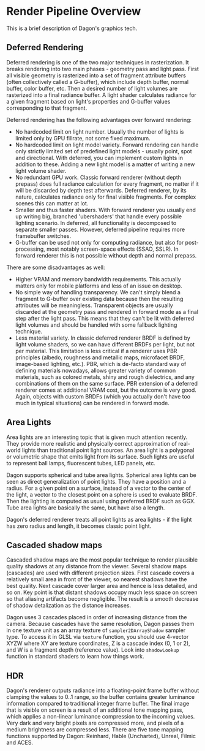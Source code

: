 # Render Pipeline Overview

This is a brief description of Dagon's graphics tech.

## Deferred Rendering

Deferred rendering is one of the two major techniques in rasterization. It breaks rendering into two main phases - geometry pass and light pass. First all visible geometry is rasterized into a set of fragment attribute buffers (often collectively called a G-buffer), which include depth buffer, normal buffer, color buffer, etc. Then a desired number of light volumes are rasterized into a final radiance buffer. A light shader calculates radiance for a given fragment based on light's properties and G-buffer values corresponding to that fragment. 

Deferred rendering has the following advantages over forward rendering:
* No hardcoded limit on light number. Usually the number of lights is limited only by GPU fillrate, not some fixed maximum.
* No hardcoded limit on light model variety. Forward rendering can handle only strictly limited set of predefined light models - usually point, spot and directional. With deferred, you can implement custom lights in addition to these. Adding a new light model is a matter of writing a new light volume shader.
* No redundant GPU work. Classic forward renderer (without depth prepass) does full radiance calculation for every fragment, no matter if it will be discarded by depth test afterwards. Deferred renderer, by its nature, calculates radiance only for final visible fragments. For complex scenes this can matter at lot.
* Smaller and thus faster shaders. With forward renderer you usually end up writing big, branched 'ubershaders' that handle every possible lighting scenario. In deferred, all functionality is decomposed to separate smaller passes. However, deferred pipeline requires more framebuffer switches.
* G-buffer can be used not only for computing radiance, but also for post-processing, most notably screen-space effects (SSAO, SSLR). In forward renderer this is not possible without depth and normal prepass.

There are some disadvantages as well:
* Higher VRAM and memory bandwidth requirements. This actually matters only for mobile platforms and less of an issue on desktop.
* No simple way of handling transparency. We can't simply blend a fragment to G-buffer over existing data because then the resulting attributes will be meaningless. Transparent objects are usually discarded at the geometry pass and rendered in forward mode as a final step after the light pass. This means that they can't be lit with deferred light volumes and should be handled with some fallback lighting technique.
* Less material variety. In classic deferred renderer BRDF is defined by light volume shaders, so we can have different BRDFs per light, but not per material. This limitation is less critical if a renderer uses PBR principles (albedo, roughness and metallic maps, microfacet BRDF, image-based lighting, etc.). PBR, which is de-facto standard way of defining materials nowadays, allows greater variety of common materials, such as colored metals, shiny and rough dielectrics, and any combinations of them on the same surface. PBR extension of a deferred renderer comes at additional VRAM cost, but the outcome is very good. Again, objects with custom BRDFs (which you actually don't have too much in typical situations) can be rendered in forward mode.

## Area Lights

Area lights are an interesting topic that is given much attention recently. They provide more realistic and physically correct approximation of real-world lights than traditional point light sources. An area light is a polygonal or volumetric shape that emits light from its surface. Such lights are useful to represent ball lamps, fluorescent tubes, LED panels, etc.

Dagon supports spherical and tube area lights. Spherical area lights can be seen as direct generalization of point lights. They have a position and a radius. For a given point on a surface, instead of a vector to the center of the light, a vector to the closest point on a sphere is used to evaluate BRDF. Then the lighting is computed as usual using preferred BRDF such as GGX. Tube area lights are basically the same, but have also a length.

Dagon's deferred renderer treats all point lights as area lights - if the light has zero radius and length, it becomes classic point light.

## Cascaded shadow maps

Cascaded shadow maps are the most popular technique to render plausible quality shadows at any distance from the viewer. Several shadow maps (cascades) are used with different projection sizes. First cascade covers a relatively small area in front of the viewer, so nearest shadows have the best quality. Next cascade cover larger area and hence is less detailed, and so on. Key point is that distant shadows occupy much less space on screen so that aliasing artifacts become negligible. The result is a smooth decrease of shadow detalization as the distance increases.

Dagon uses 3 cascades placed in order of increasing distance from the camera. Because cascades have the same resolution, Dagon passes them in one texture unit as an array texture of `sampler2DArrayShadow` sampler type. To access it in GLSL via `texture` function, you should use 4-vector XYZW where XY are texture coordinates, Z is a cascade index (0, 1 or 2), and W is a fragment depth (reference value). Look into `shadowLookup` function in standard shaders to learn how things work.

## HDR

Dagon's renderer outputs radiance into a floating-point frame buffer without clamping the values to 0..1 range, so the buffer contains greater luminance information compared to traditional integer frame buffer. The final image that is visible on screen is a result of an additional tone mapping pass, which applies a non-linear luminance compression to the incoming values. Very dark and very bright pixels are compressed more, and pixels of a medium brightness are compressed less. There are five tone mapping functions supported by Dagon: Reinhard, Hable (Uncharted), Unreal, Filmic and ACES.

